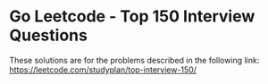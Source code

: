 # Go Leetcode - Top 150 Interview Questions

These solutions are for the problems described in the following link: https://leetcode.com/studyplan/top-interview-150/